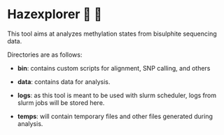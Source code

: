 # Hazexplorer :deciduous_tree: :compass:

This tool aims at analyzes methylation states from bisulphite sequencing data. 

Directories are as follows:
- **bin**: contains custom scripts for alignment, SNP calling, and others 

- **data**: contains data for analysis. 

- **logs**: as this tool is meant to be used with slurm scheduler, logs from slurm jobs will be stored here.

- **temps**: will contain temporary files and other files generated during analysis. 

